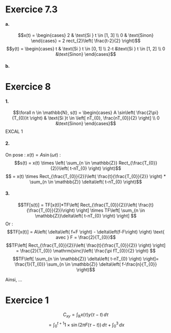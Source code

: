 # Exercice 7.3
#### a.
$$x(t) = \begin{cases}
2 & \text{Si } t \in [1, 3] \\
0 & \text{Sinon}
\end{cases} = 2 rect_{2}\left( \frac{t-2}{2} \right)$$
$$y(t) = \begin{cases}
t & \text{Si } t \in [0, 1] \\
2-t &\text{Si } t \in [1, 2] \\
0 &\text{Sinon}
\end{cases}$$

#### b.



# Exercice 8
#### 1.
$$\forall n \in \mathbb{N}, s(t) = \begin{cases}
A \sin\left( \frac{2\pi}{T_{0}}t \right) & \text{Si }t \in \left[ nT_{0}, \frac{nT_{0}}{2} \right] \\
0 &\text{Sinon}
\end{cases}$$
EXCAL 1

#### 2.
On pose : $x(t) = A \sin\left( \omega t \right)$ :
$$s(t) = x(t) \times \left( \sum_{n \in \mathbb{Z}} Rect_{\frac{T_{0}}{2}}\left( t-nT_{0} \right) \right)$$
$$ = x(t) \times Rect_{\frac{T_{0}}{2}}\left( \frac{t}{\frac{T_{0}}{2}} \right) * \sum_{n \in \mathbb{Z}} \delta\left( t-nT_{0} \right)$$

#### 3.
$$TF[s(t)] = TF[x(t)]*TF\left[ Rect_{\frac{T_{0}}{2}}\left( \frac{t}{\frac{T_{0}}{2}}\right) \right] \times TF\left[ \sum_{n \in \mathbb{Z}}\delta\left( t-nT_{0} \right) \right] $$
Or : 
$$TF[x(t)] = A\left( \delta\left( f+F \right) - \delta\left(f-F\right) \right) \text{ avec } F = \frac{2}{T_{0}}$$
$$TF\left[ Rect_{\frac{T_{0}}{2}}\left( \frac{t}{\frac{T_{0}}{2}} \right) \right] = \frac{2}{T_{0}} \mathrm{sinc}\left( \frac{\pi fT_{0}}{2} \right) $$
$$TF\left[ \sum_{n \in \mathbb{Z}} \delta\left( t-nT_{0} \right) \right]= \frac{1}{T_{0}}  \sum_{n \in \mathbb{Z}} \delta\left( f-\frac{n}{T_{0}} \right)$$

Ainsi, 
...

# Exercice 1
$$C_{xy} = \int_{\mathbb{R}} x(\tau)y(\tau-t) \, d\tau $$
$$= \int_{0}^{t+1}1 \times \sin(2\pi F(\tau-t))  \, d\tau + \int_{0}^{3} \, dx  $$
